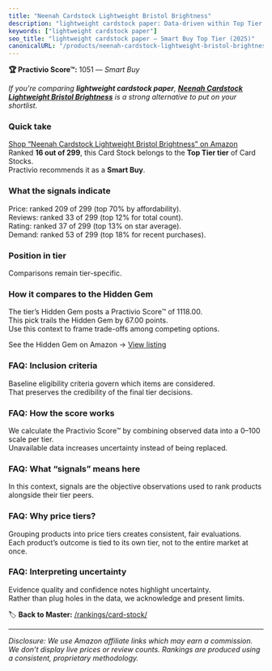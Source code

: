 ```yaml
---
title: "Neenah Cardstock Lightweight Bristol Brightness"
description: "lightweight cardstock paper: Data-driven within Top Tier ranking using the Practivio Score™. Positioned by quality, value, demand, findability, momentum."
keywords: ["lightweight cardstock paper"]
seo_title: "lightweight cardstock paper — Smart Buy Top Tier (2025)"
canonicalURL: "/products/neenah-cardstock-lightweight-bristol-brightness-B07QTDZ5WY/"
---
```


**🏆 Practivio Score™:** 1051 — _Smart Buy_


*If you're comparing **lightweight cardstock paper**, **[Neenah Cardstock Lightweight Bristol Brightness](https://www.amazon.com/dp/B07QTDZ5WY?tag=practivio-20)** is a strong alternative to put on your shortlist.*
### Quick take
[Shop “Neenah Cardstock Lightweight Bristol Brightness” on Amazon](https://www.amazon.com/dp/B07QTDZ5WY?tag=practivio-20)
Ranked **16 out of 299**, this Card Stock belongs to the **Top Tier tier** of Card Stocks.  
Practivio recommends it as a **Smart Buy**.

### What the signals indicate
Price: ranked 209 of 299 (top 70% by affordability).  
Reviews: ranked 33 of 299 (top 12% for total count).  
Rating: ranked 37 of 299 (top 13% on star average).  
Demand: ranked 53 of 299 (top 18% for recent purchases).

### Position in tier
Comparisons remain tier-specific.

### How it compares to the Hidden Gem
The tier’s Hidden Gem posts a Practivio Score™ of 1118.00.  
This pick trails the Hidden Gem by 67.00 points.  
Use this context to frame trade-offs among competing options.  

See the Hidden Gem on Amazon → [View listing](https://www.amazon.com/dp/B00KKXA3LI?tag=practivio-20)

### FAQ: Inclusion criteria
Baseline eligibility criteria govern which items are considered.  
That preserves the credibility of the final tier decisions.

### FAQ: How the score works
We calculate the Practivio Score™ by combining observed data into a 0–100 scale per tier.  
Unavailable data increases uncertainty instead of being replaced.

### FAQ: What “signals” means here
In this context, signals are the objective observations used to rank products alongside their tier peers.

### FAQ: Why price tiers?
Grouping products into price tiers creates consistent, fair evaluations.  
Each product’s outcome is tied to its own tier, not to the entire market at once.

### FAQ: Interpreting uncertainty
Evidence quality and confidence notes highlight uncertainty.  
Rather than plug holes in the data, we acknowledge and present limits.


🏷️ **Back to Master:** [/rankings/card-stock/](/rankings/card-stock/)

---
_Disclosure: We use Amazon affiliate links which may earn a commission. We don’t display live prices or review counts. Rankings are produced using a consistent, proprietary methodology._
